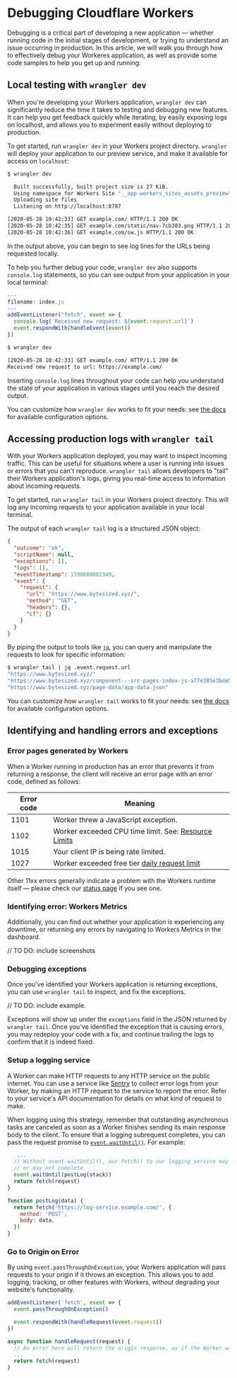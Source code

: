 # Debugging Cloudflare Workers

Debugging is a critical part of developing a new application — whether running code in the initial stages of development, or trying to understand an issue occurring in production. In this article, we will walk you through how to effectively debug your Workeres application, as well as provide some code samples to help you get up and running:

<YouTube id="8iPmy7ePYDE"/>


## Local testing with `wrangler dev`

When you're developing your Workers application, `wrangler dev` can significantly reduce the time it takes to testing and debugging new features. It can help you get feedback quickly while iterating, by easily exposing logs on localhost, and allows you to experiment easily without deploying to production.

To get started, run `wrangler dev` in your Workers project directory. `wrangler` will deploy your application to our preview service, and make it available for access on `localhost`:

```sh
$ wrangler dev

  Built successfully, built project size is 27 KiB.
  Using namespace for Workers Site "__app-workers_sites_assets_preview"
  Uploading site files
  Listening on http://localhost:8787

[2020-05-28 10:42:33] GET example.com/ HTTP/1.1 200 OK
[2020-05-28 10:42:35] GET example.com/static/nav-7cb303.png HTTP/1.1 200 OK
[2020-05-28 10:42:36] GET example.com/sw.js HTTP/1.1 200 OK
```

In the output above, you can begin to see log lines for the URLs being requested locally.

To help you further debug your code, `wrangler dev` also supports `console.log` statements, so you can see output from your application in your local terminal:

```javascript
---
filename: index.js
---
addEventListener("fetch", event => {
  console.log(`Received new request: ${event.request.url}`)
  event.respondWith(handleEvent(event))
})
```

```sh
$ wrangler dev

[2020-05-28 10:42:33] GET example.com/ HTTP/1.1 200 OK
Received new request to url: https://example.com/
```

Inserting `console.log` lines throughout your code can help you understand the state of your application in various stages until you reach the desired output. 

You can customize how `wrangler dev` works to fit your needs: see [the docs](/tooling/wrangler/commands/#dev-alpha-) for available configuration options.

## Accessing production logs with `wrangler tail`

With your Workers application deployed, you may want to inspect incoming traffic. This can be useful for situations where a user is running into issues or errors that you can't reproduce. `wrangler tail` allows developers to "tail" their Workers application's logs, giving you real-time access to information about incoming requests.

To get started, run `wrangler tail` in your Workers project directory. This will log any incoming requests to your application available in your local terminal.

The output of each `wrangler tail` log is a structured JSON object:

```json
{
  "outcome": "ok",
  "scriptName": null,
  "exceptions": [],
  "logs": [],
  "eventTimestamp": 1590680082349,
  "event": {
    "request": {
      "url": "https://www.bytesized.xyz/",
      "method": "GET",
      "headers": {},
      "cf": {}
    }
  }
}
```

By piping the output to tools like [`jq`](https://stedolan.github.io/jq/), you can query and manipulate the requests to look for specific information:

```sh
$ wrangler tail | jq .event.request.url
"https://www.bytesized.xyz/"
"https://www.bytesized.xyz/component---src-pages-index-js-a77e385e3bde5b78dbf6.js"
"https://www.bytesized.xyz/page-data/app-data.json"
```

You can customize how `wrangler tail` works to fit your needs: see [the docs](/tooling/wrangler/commands/#tail) for available configuration options.

## Identifying and handling errors and exceptions

### Error pages generated by Workers

When a Worker running in production has an error that prevents it from returning a response, the client will receive an error page with an error code, defined as follows:

| Error code | Meaning                                                                            |
| ---------- | ---------------------------------------------------------------------------------- |
| 1101       | Worker threw a JavaScript exception.                                               |
| 1102       | Worker exceeded CPU time limit. See: [Resource Limits](/about/limits)              |
| 1015       | Your client IP is being rate limited.                                              |
| 1027       | Worker exceeded free tier [daily request limit](/about/limits#Daily-Request-Limit) |

Other 11xx errors generally indicate a problem with the Workers runtime itself — please check our [status page](https://www.cloudflarestatus.com/) if you see one.

### Identifying error: Workers Metrics

Additionally, you can find out whether your application is experiencing any downtime, or returning any errors by navigating to Workers Metrics in the dashboard. 

// TO DO: include screenshots

### Debugging exceptions

Once you've identified your Workers application is returning exceptions, you can use `wrangler tail` to inspect, and fix the exceptions. 

// TO DO: include example. 

Exceptions will show up under the `exceptions` field in the JSON returned by `wrangler tail`. Once you've identified the exception that is causing errors, you may redeploy your code with a fix, and continue trailing the logs to confirm that it is indeed fixed. 

### Setup a logging service

A Worker can make HTTP requests to any HTTP service on the public internet. You can use a service like [Sentry](https://sentry.io/) to collect error logs from your Worker, by making an HTTP request to the service to report the error. Refer to your service's API documentation for details on what kind of request to make.

When logging using this strategy, remember that outstanding asynchronous tasks are canceled as soon as a Worker finishes sending its main response body to the client. To ensure that a logging subrequest completes, you can pass the request promise to [`event.waitUntil()`](https://developer.mozilla.org/en-US/docs/Web/API/ExtendableEvent/waitUntil). For example:

```javascript
   ...
  // Without event.waitUntil(), our fetch() to our logging service may
  // or may not complete.
  event.waitUntil(postLog(stack))
  return fetch(request)
}

function postLog(data) {
  return fetch('https://log-service.example.com/', {
    method: 'POST',
    body: data,
  })
}
```

### Go to Origin on Error

By using `event.passThroughOnException`, your Workers application will pass requests to your origin if it throws an exception. This allows you to add logging, tracking, or other features with Workers, without degrading your website's functionality.

```javascript
addEventListener('fetch', event => {
  event.passThroughOnException()

  event.respondWith(handleRequest(event.request))
})

async function handleRequest(request) {
  // An error here will return the origin response, as if the Worker wasn’t present.
  ...
  return fetch(request)
}
```

